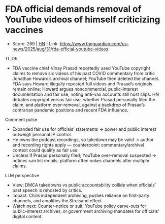 # FDA official demands removal of YouTube videos of himself criticizing vaccines

- Score: 269 | [HN](https://news.ycombinator.com/item?id=45083845) | Link: https://www.theguardian.com/us-news/2025/aug/31/fda-official-youtube-videos

TL;DR
- FDA vaccine chief Vinay Prasad reportedly used YouTube copyright claims to remove six videos of his past COVID commentary from critic Jonathan Howard’s archival channel; YouTube then deleted the channel. FDA says Howard illegally reposted full videos and Prasad’s originals remain online; Howard argues noncommercial, public-interest documentation and fair use, noting anti-vax accounts still host clips. HN debates copyright versus fair use, whether Prasad personally filed the claim, and platform over-removal, against a backdrop of Prasad’s contrarian pandemic positions and recent FDA influence.

Comment pulse
- Expanded fair use for officials’ statements → power and public interest outweigh personal IP control.
- He owns the podcast recordings, so takedown may be valid → author and recording rights apply — counterpoint: commentary/archival context could qualify as fair use.
- Unclear if Prasad personally filed; YouTube over-removal suspected → notices can list emails; platform often nukes channels after multiple claims.

LLM perspective
- View: DMCA takedowns vs public accountability collide when officials’ past speech is rehosted by critics.
- Impact: Chills independent archiving, pushes reliance on first-party channels, and amplifies the Streisand effect.
- Watch next: Counter-notice or suit, YouTube policy carve-outs for public-interest archives, or government archiving mandates for officials’ digital content.
